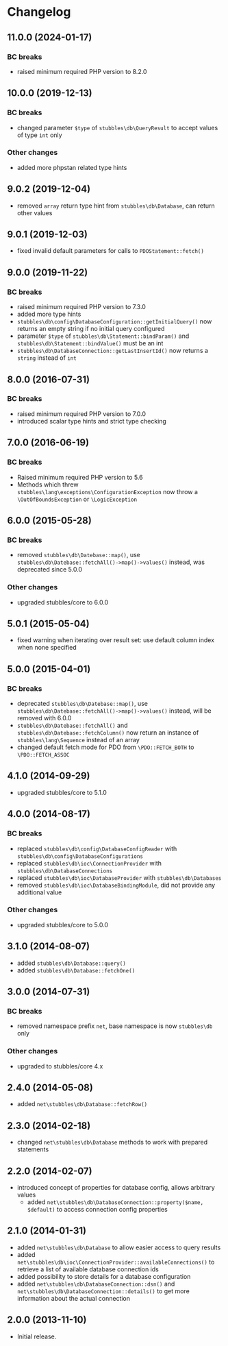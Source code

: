 # Changelog

## 11.0.0 (2024-01-17)

### BC breaks

* raised minimum required PHP version to 8.2.0

## 10.0.0 (2019-12-13)

### BC breaks

* changed parameter `$type` of `stubbles\db\QueryResult` to accept values of type `int` only

### Other changes

* added more phpstan related type hints

## 9.0.2 (2019-12-04)

* removed `array` return type hint from `stubbles\db\Database`, can return other values

## 9.0.1 (2019-12-03)

* fixed invalid default parameters for calls to `PDOStatement::fetch()`

## 9.0.0 (2019-11-22)

### BC breaks

* raised minimum required PHP version to 7.3.0
* added more type hints
* `stubbles\db\config\DatabaseConfiguration::getInitialQuery()` now returns an empty string if no initial query configured
* parameter `$type` of `stubbles\db\Statement::bindParam()` and `stubbles\db\Statement::bindValue()` must be an int
* `stubbles\db\DatabaseConnection::getLastInsertId()` now returns a `string` instead of `int`

## 8.0.0 (2016-07-31)

### BC breaks

* raised minimum required PHP version to 7.0.0
* introduced scalar type hints and strict type checking

## 7.0.0 (2016-06-19)

### BC breaks

* Raised minimum required PHP version to 5.6
* Methods which threw `stubbles\lang\exceptions\ConfigurationException` now throw a `\OutOfBoundsException` or `\LogicException`

## 6.0.0 (2015-05-28)

### BC breaks

* removed `stubbles\db\Datebase::map()`, use `stubbles\db\Datebase::fetchAll()->map()->values()` instead, was deprecated since 5.0.0

### Other changes

* upgraded stubbles/core to 6.0.0

## 5.0.1 (2015-05-04)

* fixed warning when iterating over result set: use default column index when none specified

## 5.0.0 (2015-04-01)

### BC breaks

* deprecated `stubbles\db\Datebase::map()`, use `stubbles\db\Datebase::fetchAll()->map()->values()` instead, will be removed with 6.0.0
* `stubbles\db\Datebase::fetchAll()` and `stubbles\db\Datebase::fetchColumn()` now return an instance of `stubbles\lang\Sequence` instead of an array
* changed default fetch mode for PDO from `\PDO::FETCH_BOTH` to `\PDO::FETCH_ASSOC`

## 4.1.0 (2014-09-29)

* upgraded stubbles/core to 5.1.0

## 4.0.0 (2014-08-17)

### BC breaks

* replaced `stubbles\db\config\DatabaseConfigReader` with `stubbles\db\config\DatabaseConfigurations`
* replaced `stubbles\db\ioc\ConnectionProvider` with `stubbles\db\DatabaseConnections`
* replaced `stubbles\db\ioc\DatabaseProvider` with `stubbles\db\Databases`
* removed `stubbles\db\ioc\DatabaseBindingModule`, did not provide any additional value

### Other changes

* upgraded stubbles/core to 5.0.0

## 3.1.0 (2014-08-07)

* added `stubbles\db\Database::query()`
* added `stubbles\db\Database::fetchOne()`

## 3.0.0 (2014-07-31)

### BC breaks

* removed namespace prefix `net`, base namespace is now `stubbles\db` only

### Other changes

* upgraded to stubbles/core 4.x

## 2.4.0 (2014-05-08)

* added `net\stubbles\db\Database::fetchRow()`

## 2.3.0 (2014-02-18)

* changed `net\stubbles\db\Database` methods to work with prepared statements

## 2.2.0 (2014-02-07)

* introduced concept of properties for database config, allows arbitrary values
  * added `net\stubbles\db\DatabaseConnection::property($name, $default)` to access connection config properties

## 2.1.0 (2014-01-31)

* added `net\stubbles\db\Database` to allow easier access to query results
* added `net\stubbles\db\ioc\ConnectionProvider::availableConnections()` to retrieve a list of available database connection ids
* added possibility to store details for a database configuration
* added `net\stubbles\db\DatabaseConnection::dsn()` and `net\stubbles\db\DatabaseConnection::details()` to get more information about the actual connection

## 2.0.0 (2013-11-10)

* Initial release.
